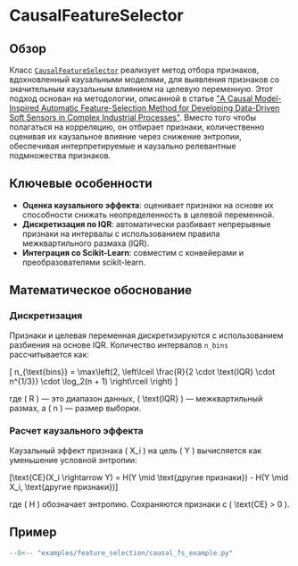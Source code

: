 # CausalFeatureSelector

## Обзор

Класс [`CausalFeatureSelector`](../../api/feature_selection/causal_feature_selection.md) реализует метод отбора признаков,
вдохновленный каузальными моделями, для выявления признаков со значительным каузальным влиянием на целевую переменную.
Этот подход основан на методологии, описанной в статье
["A Causal Model-Inspired Automatic Feature-Selection Method for Developing Data-Driven Soft Sensors in Complex Industrial Processes"](https://www.sciencedirect.com/science/article/pii/S2095809922005641).
Вместо того чтобы полагаться на корреляцию, он отбирает признаки, количественно оценивая их каузальное влияние через
снижение энтропии, обеспечивая интерпретируемые и каузально релевантные подмножества признаков.

## Ключевые особенности

- **Оценка каузального эффекта**: оценивает признаки на основе их способности снижать неопределенность в целевой переменной.
- **Дискретизация по IQR**: автоматически разбивает непрерывные признаки на интервалы с использованием правила межквартильного размаха (IQR).
- **Интеграция со Scikit-Learn**: совместим с конвейерами и преобразователями scikit-learn.

## Математическое обоснование

### Дискретизация

Признаки и целевая переменная дискретизируются с использованием разбиения на основе IQR. Количество интервалов `n_bins` рассчитывается как:

\[ n_{\text{bins}} = \max\left(2, \left\lceil \frac{R}{2 \cdot \text{IQR} \cdot n^{1/3}} \cdot \log_2(n + 1) \right\rceil \right) \]

где \( R \) — это диапазон данных, \( \text{IQR} \) — межквартильный размах, а \( n \) — размер выборки.

### Расчет каузального эффекта

Каузальный эффект признака \( X_i \) на цель \( Y \) вычисляется как уменьшение условной энтропии:

\[\text{CE}(X_i \rightarrow Y) = H(Y \mid \text{другие признаки}) - H(Y \mid X_i, \text{другие признаки})\]

где \( H \) обозначает энтропию. Сохраняются признаки с \( \text{CE} > 0 \).

## Пример

``` py title="examples/feature_selection/causal_fs_example.py"
--8<-- "examples/feature_selection/causal_fs_example.py"
```
